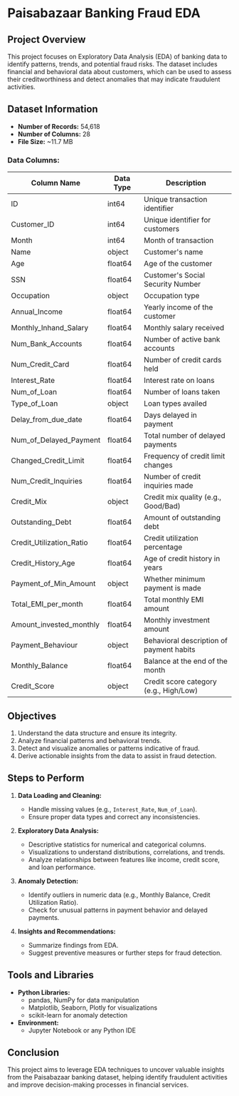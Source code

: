 # Paisabazaar Banking Fraud EDA

## Project Overview

This project focuses on Exploratory Data Analysis (EDA) of banking data to identify patterns, trends, and potential fraud risks. The dataset includes financial and behavioral data about customers, which can be used to assess their creditworthiness and detect anomalies that may indicate fraudulent activities.

## Dataset Information

- **Number of Records:** 54,618
- **Number of Columns:** 28
- **File Size:** ~11.7 MB

### Data Columns:

| Column Name                 | Data Type | Description                              |
|-----------------------------|-----------|------------------------------------------|
| ID                          | int64     | Unique transaction identifier            |
| Customer_ID                 | int64     | Unique identifier for customers          |
| Month                       | int64     | Month of transaction                     |
| Name                        | object    | Customer's name                          |
| Age                         | float64   | Age of the customer                      |
| SSN                         | float64   | Customer's Social Security Number        |
| Occupation                  | object    | Occupation type                          |
| Annual_Income               | float64   | Yearly income of the customer            |
| Monthly_Inhand_Salary       | float64   | Monthly salary received                  |
| Num_Bank_Accounts           | float64   | Number of active bank accounts           |
| Num_Credit_Card             | float64   | Number of credit cards held              |
| Interest_Rate               | float64   | Interest rate on loans                   |
| Num_of_Loan                 | float64   | Number of loans taken                    |
| Type_of_Loan                | object    | Loan types availed                       |
| Delay_from_due_date         | float64   | Days delayed in payment                  |
| Num_of_Delayed_Payment      | float64   | Total number of delayed payments         |
| Changed_Credit_Limit        | float64   | Frequency of credit limit changes        |
| Num_Credit_Inquiries        | float64   | Number of credit inquiries made          |
| Credit_Mix                  | object    | Credit mix quality (e.g., Good/Bad)      |
| Outstanding_Debt            | float64   | Amount of outstanding debt               |
| Credit_Utilization_Ratio    | float64   | Credit utilization percentage            |
| Credit_History_Age          | float64   | Age of credit history in years           |
| Payment_of_Min_Amount       | object    | Whether minimum payment is made          |
| Total_EMI_per_month         | float64   | Total monthly EMI amount                 |
| Amount_invested_monthly     | float64   | Monthly investment amount                |
| Payment_Behaviour           | object    | Behavioral description of payment habits |
| Monthly_Balance             | float64   | Balance at the end of the month          |
| Credit_Score                | object    | Credit score category (e.g., High/Low)   |

## Objectives

1. Understand the data structure and ensure its integrity.
2. Analyze financial patterns and behavioral trends.
3. Detect and visualize anomalies or patterns indicative of fraud.
4. Derive actionable insights from the data to assist in fraud detection.

## Steps to Perform

1. **Data Loading and Cleaning:**
   - Handle missing values (e.g., `Interest_Rate`, `Num_of_Loan`).
   - Ensure proper data types and correct any inconsistencies.

2. **Exploratory Data Analysis:**
   - Descriptive statistics for numerical and categorical columns.
   - Visualizations to understand distributions, correlations, and trends.
   - Analyze relationships between features like income, credit score, and loan performance.

3. **Anomaly Detection:**
   - Identify outliers in numeric data (e.g., Monthly Balance, Credit Utilization Ratio).
   - Check for unusual patterns in payment behavior and delayed payments.

4. **Insights and Recommendations:**
   - Summarize findings from EDA.
   - Suggest preventive measures or further steps for fraud detection.

## Tools and Libraries

- **Python Libraries:**
  - pandas, NumPy for data manipulation
  - Matplotlib, Seaborn, Plotly for visualizations
  - scikit-learn for anomaly detection
- **Environment:**
  - Jupyter Notebook or any Python IDE

## Conclusion

This project aims to leverage EDA techniques to uncover valuable insights from the Paisabazaar banking dataset, helping identify fraudulent activities and improve decision-making processes in financial services.
